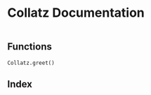 # Collatz Documentation

```@contents
```

## Functions

```@docs
Collatz.greet()
```

## Index

```@index
```
